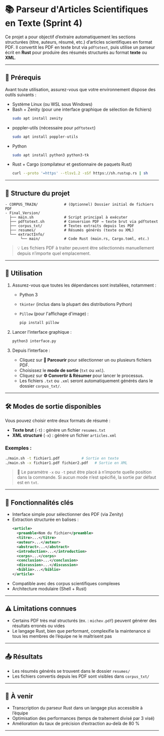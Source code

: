 # 📚 Parseur d'Articles Scientifiques en Texte (Sprint 4)

Ce projet a pour objectif d’extraire automatiquement les sections structurées (titre, auteurs, résumé, etc.) d’articles scientifiques en format PDF. Il convertit les PDF en texte brut via `pdftotext`, puis utilise un parseur écrit en **Rust** pour produire des résumés structurés au format **texte** ou **XML**.

---

## 🧰 Prérequis

Avant toute utilisation, assurez-vous que votre environnement dispose des outils suivants :

- Système Linux (ou WSL sous Windows)
- Bash + Zenity (pour une interface graphique de sélection de fichiers)
  ```bash
  sudo apt install zenity
  ```
- poppler-utils (nécessaire pour `pdftotext`)
  ```bash
  sudo apt install poppler-utils
  ```
- Python 
  ```bash
  sudo apt install python3 python3-tk
  ```
- Rust + Cargo (compilateur et gestionnaire de paquets Rust)
  ```bash
  curl --proto '=https' --tlsv1.2 -sSf https://sh.rustup.rs | sh
  ```

---

## 📁 Structure du projet

```
- CORPUS_TRAIN/            # (Optionnel) Dossier initial de fichiers PDF
- Final_Version/
  ├── main.sh              # Script principal à exécuter
  ├── pdftotext.sh         # Conversion PDF → texte brut via pdftotext
  ├── corpus_txt/          # Textes extraits depuis les PDF
  ├── resumes/             # Résumés générés (texte ou XML)
  └── extractInfo/
       └── main/           # Code Rust (main.rs, Cargo.toml, etc.)
```

> 💡 Les fichiers PDF à traiter peuvent être sélectionnés manuellement depuis n’importe quel emplacement.

---

## 🚀 Utilisation

1. Assurez-vous que toutes les dépendances sont installées, notamment :

   * Python 3
   * `tkinter` (inclus dans la plupart des distributions Python)
   * `Pillow` (pour l'affichage d'image) :

     ```bash
     pip install pillow
     ```

2. Lancer l’interface graphique :

   ```bash
   python3 interface.py
   ```

3. Depuis l’interface :

   * Cliquez sur **📂 Parcourir** pour sélectionner un ou plusieurs fichiers PDF.
   * Choisissez le **mode de sortie** (`txt` ou `xml`).
   * Cliquez sur **⚙️ Convertir & Résumer** pour lancer le processus.
   * Les fichiers `.txt` ou `.xml` seront automatiquement générés dans le dossier `corpus_txt/`.

---

## 🛠️ Modes de sortie disponibles

Vous pouvez choisir entre deux formats de résumé :

- **Texte brut** (`-t`) : génère un fichier `resumes.txt`
- **XML structuré** (`-x`) : génère un fichier `articles.xml`

### Exemples :
```bash
./main.sh -t fichier1.pdf          # Sortie en texte
./main.sh -x fichier1.pdf fichier2.pdf   # Sortie en XML
```

> 📝 Le paramètre `-x` ou `-t` peut être placé à n’importe quelle position dans la commande. Si aucun mode n’est spécifié, la sortie par défaut est en `txt`.

---

## 📌 Fonctionnalités clés

- Interface simple pour sélectionner des PDF (via Zenity)
- Extraction structurée en balises :
  ```xml
  <article>
    <preamble>Nom du fichier</preamble>
    <titre>...</titre>
    <auteur>...</auteur>
    <abstract>...</abstract>
    <introduction>...</introduction>
    <corps>...</corps>
    <conclusion>...</conclusion>
    <discussion>...</discussion>
    <biblio>...</biblio>
  </article>
  ```
- Compatible avec des corpus scientifiques complexes
- Architecture modulaire (Shell + Rust)

---

## ⚠️ Limitations connues

- Certains PDF très mal structurés (ex. : `michev.pdf`) peuvent générer des résultats erronés ou vides
- Le langage Rust, bien que performant, complexifie la maintenance si tous les membres de l’équipe ne le maîtrisent pas

---

## 📤 Résultats

- Les résumés générés se trouvent dans le dossier `resumes/`
- Les fichiers convertis depuis les PDF sont visibles dans `corpus_txt/`

---

## 📎 À venir

- Transcription du parseur Rust dans un langage plus accessible à l’équipe
- Optimisation des performances (temps de traitement divisé par 3 visé)
- Amélioration du taux de précision d’extraction au-delà de 80 %


---
